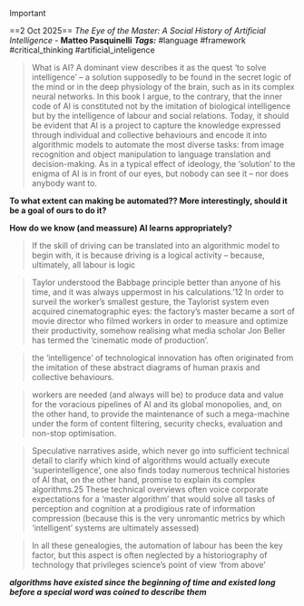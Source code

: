 > [!IMPORTANT]
> ==2 Oct 2025==
> *The Eye of the Master: A Social History of Artificial Intelligence* -  **Matteo Pasquinelli**
>  ***Tags:*** #language #framework #critical_thinking #artificial_inteligence 


>What is AI? A dominant view describes it as the quest ‘to solve intelligence’ – a solution supposedly to be found in the secret logic of the mind or in the deep physiology of the brain, such as in its complex neural networks. In this book I argue, to the contrary, that the inner code of AI is constituted not by the imitation of biological intelligence but by the intelligence of labour and social relations. Today, it should be evident that AI is a project to capture the knowledge expressed through individual and collective behaviours and encode it into algorithmic models to automate the most diverse tasks: from image recognition and object manipulation to language translation and decision-making. As in a typical effect of ideology, the ‘solution’ to the enigma of AI is in front of our eyes, but nobody can see it – nor does anybody want to.



**To what extent can making be automated?? More interestingly, should it be a goal of ours to do it?**

**How do we know (and meassure) AI learns appropriately?**


>If the skill of driving can be translated into an algorithmic model to begin with, it is because driving is a logical activity – because, ultimately, all labour is logic



>Taylor understood the Babbage principle better than anyone of his time, and it was always uppermost in his calculations.’12 In order to surveil the worker’s smallest gesture, the Taylorist system even acquired cinematographic eyes: the factory’s master became a sort of movie director who filmed workers in order to measure and optimize their productivity, somehow realising what media scholar Jon Beller has termed the ‘cinematic mode of production’.


>the ‘intelligence’ of technological innovation has often originated from the imitation of these abstract diagrams of human praxis and collective behaviours.


>workers are needed (and always will be) to produce data and value for the voracious pipelines of AI and its global monopolies, and, on the other hand, to provide the maintenance of such a mega-machine under the form of content filtering, security checks, evaluation and non-stop optimisation.

>Speculative narratives aside, which never go into sufficient technical detail to clarify which kind of algorithms would actually execute ‘superintelligence’, one also finds today numerous technical histories of AI that, on the other hand, promise to explain its complex algorithms.25 These technical overviews often voice corporate expectations for a ‘master algorithm’ that would solve all tasks of perception and cognition at a prodigious rate of information compression (because this is the very unromantic metrics by which ‘intelligent’ systems are ultimately assessed)


>In all these genealogies, the automation of labour has been the key factor, but this aspect is often neglected by a historiography of technology that privileges science’s point of view ‘from above’


***algorithms have existed since the beginning of time and existed long before a special word was coined to describe them***